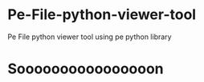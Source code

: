 # Pe-File-python-viewer-tool
Pe File python viewer tool using pe python library

# Soooooooooooooooon 
